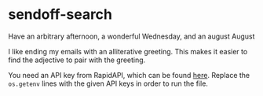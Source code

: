 # sendoff-search
Have an arbitrary afternoon, a wonderful Wednesday, and an august August

I like ending my emails with an alliterative greeting. This makes it easier to find the adjective to pair with the greeting. 

You need an API key from RapidAPI, which can be found [here](https://rapidapi.com/dpventures/api/wordsapi/). Replace the `os.getenv` lines with the given API keys in order to run the file. 
